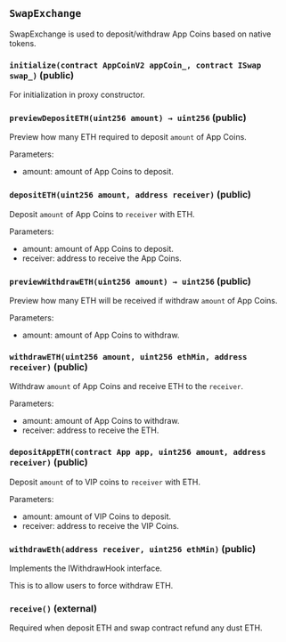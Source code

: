 ## `SwapExchange`



SwapExchange is used to deposit/withdraw App Coins based on native tokens.


### `initialize(contract AppCoinV2 appCoin_, contract ISwap swap_)` (public)



For initialization in proxy constructor.

### `previewDepositETH(uint256 amount) → uint256` (public)



Preview how many ETH required to deposit `amount` of App Coins.

Parameters:
- amount: amount of App Coins to deposit.

### `depositETH(uint256 amount, address receiver)` (public)



Deposit `amount` of App Coins to `receiver` with ETH.

Parameters:
- amount: amount of App Coins to deposit.
- receiver: address to receive the App Coins.

### `previewWithdrawETH(uint256 amount) → uint256` (public)



Preview how many ETH will be received if withdraw `amount` of App Coins.

Parameters:
- amount: amount of App Coins to withdraw.

### `withdrawETH(uint256 amount, uint256 ethMin, address receiver)` (public)



Withdraw `amount` of App Coins and receive ETH to the `receiver`.

Parameters:
- amount: amount of App Coins to withdraw.
- receiver: address to receive the ETH.

### `depositAppETH(contract App app, uint256 amount, address receiver)` (public)



Deposit `amount` of to VIP coins to `receiver` with ETH.

Parameters:
- amount: amount of VIP Coins to deposit.
- receiver: address to receive the VIP Coins.

### `withdrawEth(address receiver, uint256 ethMin)` (public)



Implements the IWithdrawHook interface.

This is to allow users to force withdraw ETH.

### `receive()` (external)



Required when deposit ETH and swap contract refund any dust ETH.




